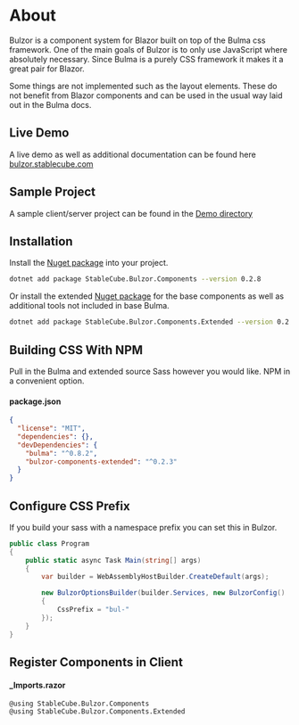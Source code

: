 # About

Bulzor is a component system for Blazor built on top of the Bulma css framework. One of the main goals of Bulzor is to only use JavaScript where absolutely necessary. Since Bulma is a purely CSS framework it makes it a great pair for Blazor.

Some things are not implemented such as the layout elements. These do not benefit from Blazor components and can be used 
in the usual way laid out in the Bulma docs.

## Live Demo

A live demo as well as additional documentation can be found here [bulzor.stablecube.com](https://bulzor.stablecube.com)


## Sample Project

A sample client/server project can be found in the [Demo directory](https://github.com/StableCube/Bulzor/tree/master/Demo)

## Installation

Install the [Nuget package](https://www.nuget.org/packages/StableCube.Bulzor.Components/) into your project.

```bash
dotnet add package StableCube.Bulzor.Components --version 0.2.8
```

Or install the extended [Nuget package](https://www.nuget.org/packages/StableCube.Bulzor.Components.Extended/) for the base components as well as additional tools not included in base Bulma.

```bash
dotnet add package StableCube.Bulzor.Components.Extended --version 0.2.8
```

## Building CSS With NPM

Pull in the Bulma and extended source Sass however you would like. NPM in a convenient option.

#### package.json
```json
{
  "license": "MIT",
  "dependencies": {},
  "devDependencies": {
    "bulma": "^0.8.2",
    "bulzor-components-extended": "^0.2.3"
  }
}
```

## Configure CSS Prefix

If you build your sass with a namespace prefix you can set this in Bulzor.

```C#
public class Program
{
    public static async Task Main(string[] args)
    {
        var builder = WebAssemblyHostBuilder.CreateDefault(args);

        new BulzorOptionsBuilder(builder.Services, new BulzorConfig()
        {
            CssPrefix = "bul-"
        });
    }
}
```

## Register Components in Client

#### _Imports.razor
```
@using StableCube.Bulzor.Components
@using StableCube.Bulzor.Components.Extended